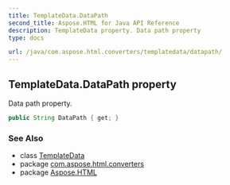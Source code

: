 ```yaml
---
title: TemplateData.DataPath
second_title: Aspose.HTML for Java API Reference
description: TemplateData property. Data path property
type: docs

url: /java/com.aspose.html.converters/templatedata/datapath/
---
```

## TemplateData.DataPath property

Data path property.

```java
public String DataPath { get; }
```

### See Also

* class [TemplateData](../)
* package [com.aspose.html.converters](../../../com.aspose.html.converters/)
* package [Aspose.HTML](../../../)
